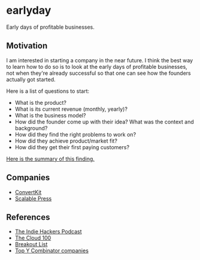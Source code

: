 # earlyday

Early days of profitable businesses.

## Motivation

I am interested in starting a company in the near future. I think the best way
to learn how to do so is to look at the early days of profitable businesses,
not when they're already successful so that one can see how the founders
actually got started.

Here is a list of questions to start:
- What is the product?
- What is its current revenue (monthly, yearly)?
- What is the business model?
- How did the founder come up with their idea? What was the context and background?
- How did they find the right problems to work on?
- How did they achieve product/market fit?
- How did they get their first paying customers?

[Here is the summary of this finding.](company/summary.md)

## Companies

- [ConvertKit](company/convertkit.md)
- [Scalable Press](company/scalable_press.md)

## References

- [The Indie Hackers Podcast](https://www.indiehackers.com/podcast)
- [The Cloud 100](https://www.forbes.com/cloud100/#1cb317495f94)
- [Breakout List](https://breakoutlist.com/)
- [Top Y Combinator companies](https://www.ycombinator.com/topcompanies/)

